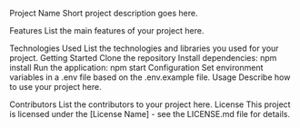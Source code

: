 Project Name
Short project description goes here.

Features
List the main features of your project here.

Technologies Used
List the technologies and libraries you used for your project.
Getting Started
Clone the repository
Install dependencies: npm install
Run the application: npm start
Configuration
Set environment variables in a .env file based on the .env.example file.
Usage
Describe how to use your project here.

Contributors
List the contributors to your project here.
License
This project is licensed under the [License Name] - see the LICENSE.md file for details.
